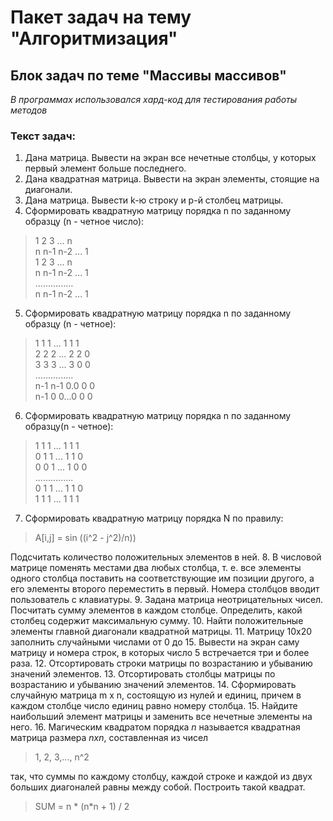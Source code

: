 # Пакет задач на тему "Алгоритмизация"
## Блок задач по теме "Массивы массивов"

_В программах использовался хард-код для тестирования работы методов_

### Текст задач:
1. Дана матрица. Вывести на экран все нечетные столбцы, у которых первый элемент больше последнего.
2. Дана квадратная матрица. Вывести на экран элементы, стоящие на диагонали. 
3. Дана матрица. Вывести k-ю строку и p-й столбец матрицы.
4. Сформировать квадратную матрицу порядка n по заданному образцу (n - четное число): <br/>
>1  2   3  ... n<br/>
   n n-1 n-2 ... 1<br/>
   1  2   3  ... n<br/>
   n n-1 n-2 ... 1<br/>
   ...............<br/>
   n n-1 n-2 ... 1<br/>
5. Сформировать квадратную матрицу порядка n по заданному образцу (n - четное):<br/>
>1 1 1 ... 1 1 1<br/>
2 2 2 ... 2 2 0<br/>
3 3 3 ... 3 0 0<br/>
...............<br/>
n-1 n-1 0.0 0 0<br/>
n-1 0 0...0 0 0<br/>
> 
6. Сформировать квадратную матрицу порядка n по заданному образцу(n - четное):<br/>
>1 1 1 ... 1 1 1<br/>
0 1 1 ... 1 1 0<br/>
0 0 1 ... 1 0 0<br/>
...............<br/>
0 1 1 ... 1 1 0<br/>
1 1 1 ... 1 1 1<br/>
>
7. Сформировать квадратную матрицу порядка N по правилу: 
>A[i,j] = sin ((i^2 - j^2)/n))

Подсчитать количество положительных элементов в ней.
8. В числовой матрице поменять местами два любых столбца, т. е. все элементы одного столбца поставить на соответствующие им позиции другого, а его элементы второго переместить в первый. Номера столбцов вводит пользователь с клавиатуры.
9. Задана матрица неотрицательных чисел. Посчитать сумму элементов в каждом столбце. Определить, какой столбец содержит максимальную сумму.
10. Найти положительные элементы главной диагонали квадратной матрицы.
11. Матрицу 10x20 заполнить случайными числами от 0 до 15. Вывести на экран саму матрицу и номера строк, в которых число 5 встречается три и более раза.
12. Отсортировать строки матрицы по возрастанию и убыванию значений элементов.
13. Отсортировать столбцы матрицы по возрастанию и убыванию значений элементов.
14. Сформировать случайную матрица m x n, состоящую из нулей и единиц, причем в каждом столбце число единиц равно номеру столбца.
15. Найдите наибольший элемент матрицы и заменить все нечетные элементы на него.
16. Магическим квадратом порядка _n_ называется квадратная матрица размера _nxn_, составленная из чисел 
>1, 2, 3,..., n^2 
> 
так, что суммы по каждому столбцу, каждой строке и каждой из двух больших диагоналей равны между собой. Построить такой квадрат.
>SUM = n * (n*n + 1) / 2
